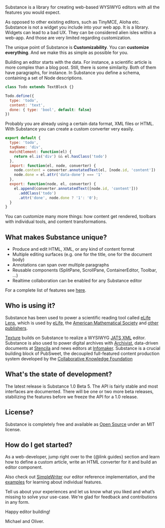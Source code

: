 Substance is a library for creating web-based WYSIWYG editors with all the features you would expect.

As opposed to other existing editors, such as TinyMCE, Aloha etc. Substance is not a widget you include into your web app. It is a library. Widgets can lead to a bad UX. They can be considered alien isles within a web-app. And those are very limited regarding customization.

The unique point of Substance is **Customizability**. You can **customize everything**. And we make this as simple as possible for you.

Building an editor starts with the data. For instance, a scientific article is more complex than a blog post. Still, there is some similarity. Both of them have paragraphs, for instance. In Substance you define a schema, containing a set of Node descriptions.

```js
class Todo extends TextBlock {}

Todo.define({
  type: 'todo',
  content: 'text',
  done: { type: 'bool', default: false}
})
```

Probably you are already using a certain data format, XML files or HTML. With Substance you can create a custom converter very easily.

```js
export default {
  type: 'todo',
  tagName: 'div',
  matchElement: function(el) {
    return el.is('div') && el.hasClass('todo')
  },
  import: function(el, node, converter) {
    node.content = converter.annotatedText(el, [node.id, 'content'])
    node.done = el.attr('data-done') === '1'
  },
  export: function(node, el, converter) {
    el.append(converter.annotatedText([node.id, 'content']))
      .addClass('todo')
      .attr('done', node.done ? '1': '0');
  }
}
```

You can customize many more things: how content get rendered, toolbars with individual tools, and content transformations.

## What makes Substance unique?

- Produce and edit HTML, XML, or any kind of content format
- Multiple editing surfaces (e.g. one for the title, one for the document body)
- Annotations can span over multiple paragraphs
- Reusable components (SplitPane, ScrollPane, ContainerEditor, Toolbar, ...)
- Realtime collaboration can be enabled for any Substance editor

For a complete list of features see [here](https://github.com/substance/substance#features).


## Who is using it?

Substance has been used to power a scientific reading tool called [eLife Lens](http://elifesciences.org/elife-news/lens), which is used by [eLife](http://elifesciences.org/), the [American Mathematical Society](http://www.ams.org/home/page) and [other publishers](http://elifesciences.org/elife-news/Lens-pioneered-by-eLife-to-be-piloted-by-six-additional-publishers-on-HighWire).

[Texture](http://substance.io/texture) builds on Substance to realize a WYSIWYG [JATS XML](http://jats.nlm.nih.gov/archiving/tag-library/1.1/) editor. Substance is also used to power digital archives with [Archivist](https://medium.com/@_daniel/publish-interactive-historical-documents-with-archivist-7019f6408ee6), data-driven documents at [Stencila](http://stenci.la/) and news editors at [Infomaker](http://www.infomaker.se/). Substance is a crucial building block of PubSweet, the decoupled full-featured content production system developed by the [Collaborative Knowledge Foundation](http://coko.foundation/)

## What's the state of development?

The latest release is Substance 1.0 Beta 5. The API is fairly stable and most interfaces are documented. There will be one or two more beta releases, stabilizing the features before we freeze the API for a 1.0 release.

## License?

Substance is completely free and available as [Open Source](http://github.com/substance/substance) under an MIT license.

## How do I get started?

As a web-developer, jump right over to the {@link guides} section and learn how to define a custom article, write an HTML converter for it and build an editor component.

Also check out [SimpleWriter](https://github.com/substance/simple-writer) our editor reference implementation, and the [examples](https://github.com/substance/examples) for learning about individual features.


Tell us about your experiences and let us know what you liked and what’s missing to solve your use-case. We're glad for feedback and contributions in any form.

Happy editor building!

Michael and Oliver.